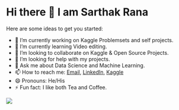 # Hi there 👋 I am Sarthak Rana

Here are some ideas to get you started:

- 🔭 I’m currently working on Kaggle Problemsets and self projects.
- 🌱 I’m currently learning Video editing.
- 👯 I’m looking to collaborate on Kaggle & Open Source Projects.
- 🤔 I’m looking for help with my projects.
- 💬 Ask me about Data Science and Machine Learning.
- 📫 How to reach me: [Email](mailto:sarthak6246@gmail.com), [LinkedIn](https://www.linkedin.com/in/sarthakrana/), [Kaggle](https://www.kaggle.com/sarthak97)
- 😄 Pronouns: He/His
- ⚡ Fun fact: I like both Tea and Coffee.

![](https://github-readme-stats.vercel.app/api?username=SarthakRana&&show_icons=true&title_color=ffffff&icon_color=bb2acf&text_color=daf7dc&bg_color=151515)
